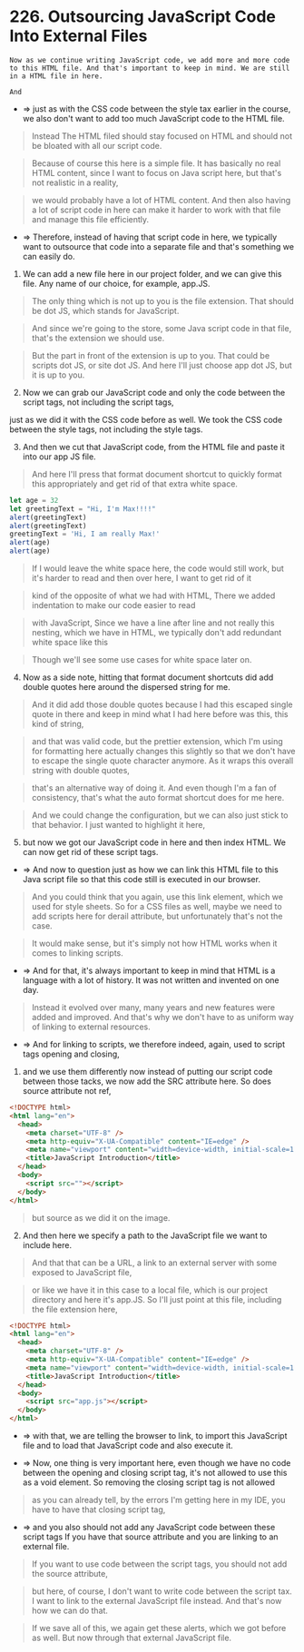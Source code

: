 # 226. Outsourcing JavaScript Code Into External Files

```
Now as we continue writing JavaScript code, we add more and more code to this HTML file. And that's important to keep in mind. We are still in a HTML file in here.

And
```

- => just as with the CSS code between the style tax earlier in the course, we also don't want to add too much JavaScript code to the HTML file.

> Instead The HTML filed should stay focused on HTML and should not be bloated with all our script code.

> Because of course this here is a simple file. It has basically no real HTML content, since I want to focus on Java script here, but that's not realistic in a reality,

> we would probably have a lot of HTML content. And then also having a lot of script code in here can make it harder to work with that file and manage this file efficiently.

- => Therefore, instead of having that script code in here, we typically want to outsource that code into a separate file and that's something we can easily do.

1. We can add a new file here in our project folder, and we can give this file. Any name of our choice, for example, app.JS.

> The only thing which is not up to you is the file extension. That should be dot JS, which stands for JavaScript.

> And since we're going to the store, some Java script code in that file, that's the extension we should use.

> But the part in front of the extension is up to you. That could be scripts dot JS, or site dot JS. And here I'll just choose app dot JS, but it is up to you.

2. Now we can grab our JavaScript code and only the code between the script tags, not including the script tags,

just as we did it with the CSS code before as well. We took the CSS code between the style tags, not including the style tags.

3. And then we cut that JavaScript code, from the HTML file and paste it into our app JS file.

> And here I'll press that format document shortcut to quickly format this appropriately and get rid of that extra white space.

```js
let age = 32
let greetingText = "Hi, I'm Max!!!!"
alert(greetingText)
alert(greetingText)
greetingText = 'Hi, I am really Max!'
alert(age)
alert(age)
```

> If I would leave the white space here, the code would still work, but it's harder to read and then over here, I want to get rid of it

> kind of the opposite of what we had with HTML, There we added indentation to make our code easier to read

> with JavaScript, Since we have a line after line and not really this nesting, which we have in HTML, we typically don't add redundant white space like this

> Though we'll see some use cases for white space later on.

4. Now as a side note, hitting that format document shortcuts did add double quotes here around the dispersed string for me.

> And it did add those double quotes because I had this escaped single quote in there and keep in mind what I had here before was this, this kind of string,

> and that was valid code, but the prettier extension, which I'm using for formatting here actually changes this slightly so that we don't have to escape the single quote character anymore. As it wraps this overall string with double quotes,

> that's an alternative way of doing it. And even though I'm a fan of consistency, that's what the auto format shortcut does for me here.

> And we could change the configuration, but we can also just stick to that behavior. I just wanted to highlight it here,

5. but now we got our JavaScript code in here and then index HTML. We can now get rid of these script tags.

- => And now to question just as how we can link this HTML file to this Java script file so that this code still is executed in our browser.

> And you could think that you again, use this link element, which we used for style sheets. So for a CSS files as well, maybe we need to add scripts here for derail attribute, but unfortunately that's not the case.

> It would make sense, but it's simply not how HTML works when it comes to linking scripts.

- => And for that, it's always important to keep in mind that HTML is a language with a lot of history. It was not written and invented on one day.

> Instead it evolved over many, many years and new features were added and improved. And that's why we don't have to as uniform way of linking to external resources.

- => And for linking to scripts, we therefore indeed, again, used to script tags opening and closing,

1. and we use them differently now instead of putting our script code between those tacks, we now add the SRC attribute here. So does source attribute not ref,

```html
<!DOCTYPE html>
<html lang="en">
  <head>
    <meta charset="UTF-8" />
    <meta http-equiv="X-UA-Compatible" content="IE=edge" />
    <meta name="viewport" content="width=device-width, initial-scale=1.0" />
    <title>JavaScript Introduction</title>
  </head>
  <body>
    <script src=""></script>
  </body>
</html>
```

> but source as we did it on the image.

2. And then here we specify a path to the JavaScript file we want to include here.

> And that that can be a URL, a link to an external server with some exposed to JavaScript file,

> or like we have it in this case to a local file, which is our project directory and here it's app.JS. So I'll just point at this file, including the file extension here,

```html
<!DOCTYPE html>
<html lang="en">
  <head>
    <meta charset="UTF-8" />
    <meta http-equiv="X-UA-Compatible" content="IE=edge" />
    <meta name="viewport" content="width=device-width, initial-scale=1.0" />
    <title>JavaScript Introduction</title>
  </head>
  <body>
    <script src="app.js"></script>
  </body>
</html>
```

- => with that, we are telling the browser to link, to import this JavaScript file and to load that JavaScript code and also execute it.

- => Now, one thing is very important here, even though we have no code between the opening and closing script tag, it's not allowed to use this as a void element. So removing the closing script tag is not allowed

> as you can already tell, by the errors I'm getting here in my IDE, you have to have that closing script tag,

- => and you also should not add any JavaScript code between these script tags If you have that source attribute and you are linking to an external file.

> If you want to use code between the script tags, you should not add the source attribute,

> but here, of course, I don't want to write code between the script tax. I want to link to the external JavaScript file instead. And that's now how we can do that.

> If we save all of this, we again get these alerts, which we got before as well. But now through that external JavaScript file.
